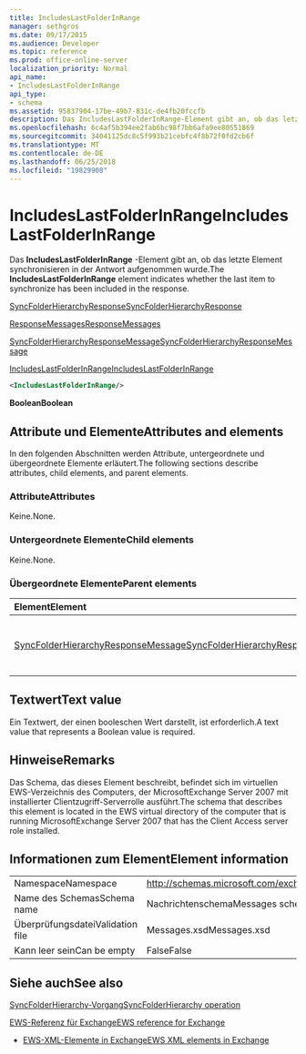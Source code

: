 ```yaml
---
title: IncludesLastFolderInRange
manager: sethgros
ms.date: 09/17/2015
ms.audience: Developer
ms.topic: reference
ms.prod: office-online-server
localization_priority: Normal
api_name:
- IncludesLastFolderInRange
api_type:
- schema
ms.assetid: 95837904-17be-49b7-831c-de4fb20fccfb
description: Das IncludesLastFolderInRange-Element gibt an, ob das letzte Element synchronisieren in der Antwort aufgenommen wurde.
ms.openlocfilehash: 6c4af5b394ee2fab6bc98f7bb6afa9ee80551869
ms.sourcegitcommit: 34041125dc8c5f993b21cebfc4f8b72f0fd2cb6f
ms.translationtype: MT
ms.contentlocale: de-DE
ms.lasthandoff: 06/25/2018
ms.locfileid: "19829908"
---
```

# <a name="includeslastfolderinrange"></a><span data-ttu-id="ff43e-103">IncludesLastFolderInRange</span><span class="sxs-lookup"><span data-stu-id="ff43e-103">IncludesLastFolderInRange</span></span>

<span data-ttu-id="ff43e-104">Das **IncludesLastFolderInRange** -Element gibt an, ob das letzte Element synchronisieren in der Antwort aufgenommen wurde.</span><span class="sxs-lookup"><span data-stu-id="ff43e-104">The **IncludesLastFolderInRange** element indicates whether the last item to synchronize has been included in the response.</span></span> 
  
[<span data-ttu-id="ff43e-105">SyncFolderHierarchyResponse</span><span class="sxs-lookup"><span data-stu-id="ff43e-105">SyncFolderHierarchyResponse</span></span>](syncfolderhierarchyresponse.md)
  
[<span data-ttu-id="ff43e-106">ResponseMessages</span><span class="sxs-lookup"><span data-stu-id="ff43e-106">ResponseMessages</span></span>](responsemessages.md)
  
[<span data-ttu-id="ff43e-107">SyncFolderHierarchyResponseMessage</span><span class="sxs-lookup"><span data-stu-id="ff43e-107">SyncFolderHierarchyResponseMessage</span></span>](syncfolderhierarchyresponsemessage.md)
  
[<span data-ttu-id="ff43e-108">IncludesLastFolderInRange</span><span class="sxs-lookup"><span data-stu-id="ff43e-108">IncludesLastFolderInRange</span></span>](includeslastfolderinrange.md)
  
```xml
<IncludesLastFolderInRange/>
```

 <span data-ttu-id="ff43e-109">**Boolean**</span><span class="sxs-lookup"><span data-stu-id="ff43e-109">**Boolean**</span></span>
## <a name="attributes-and-elements"></a><span data-ttu-id="ff43e-110">Attribute und Elemente</span><span class="sxs-lookup"><span data-stu-id="ff43e-110">Attributes and elements</span></span>

<span data-ttu-id="ff43e-111">In den folgenden Abschnitten werden Attribute, untergeordnete und übergeordnete Elemente erläutert.</span><span class="sxs-lookup"><span data-stu-id="ff43e-111">The following sections describe attributes, child elements, and parent elements.</span></span>
  
### <a name="attributes"></a><span data-ttu-id="ff43e-112">Attribute</span><span class="sxs-lookup"><span data-stu-id="ff43e-112">Attributes</span></span>

<span data-ttu-id="ff43e-113">Keine.</span><span class="sxs-lookup"><span data-stu-id="ff43e-113">None.</span></span>
  
### <a name="child-elements"></a><span data-ttu-id="ff43e-114">Untergeordnete Elemente</span><span class="sxs-lookup"><span data-stu-id="ff43e-114">Child elements</span></span>

<span data-ttu-id="ff43e-115">Keine.</span><span class="sxs-lookup"><span data-stu-id="ff43e-115">None.</span></span>
  
### <a name="parent-elements"></a><span data-ttu-id="ff43e-116">Übergeordnete Elemente</span><span class="sxs-lookup"><span data-stu-id="ff43e-116">Parent elements</span></span>

|<span data-ttu-id="ff43e-117">**Element**</span><span class="sxs-lookup"><span data-stu-id="ff43e-117">**Element**</span></span>|<span data-ttu-id="ff43e-118">**Beschreibung**</span><span class="sxs-lookup"><span data-stu-id="ff43e-118">**Description**</span></span>|
|:-----|:-----|
|[<span data-ttu-id="ff43e-119">SyncFolderHierarchyResponseMessage</span><span class="sxs-lookup"><span data-stu-id="ff43e-119">SyncFolderHierarchyResponseMessage</span></span>](syncfolderhierarchyresponsemessage.md) <br/> |<span data-ttu-id="ff43e-120">Enthält den Status und das Ergebnis einer Anforderung SyncFolderHierarchy.</span><span class="sxs-lookup"><span data-stu-id="ff43e-120">Contains the status and result of a SyncFolderHierarchy request.</span></span>  <br/> |
   
## <a name="text-value"></a><span data-ttu-id="ff43e-121">Textwert</span><span class="sxs-lookup"><span data-stu-id="ff43e-121">Text value</span></span>

<span data-ttu-id="ff43e-122">Ein Textwert, der einen booleschen Wert darstellt, ist erforderlich.</span><span class="sxs-lookup"><span data-stu-id="ff43e-122">A text value that represents a Boolean value is required.</span></span>
  
## <a name="remarks"></a><span data-ttu-id="ff43e-123">Hinweise</span><span class="sxs-lookup"><span data-stu-id="ff43e-123">Remarks</span></span>

<span data-ttu-id="ff43e-124">Das Schema, das dieses Element beschreibt, befindet sich im virtuellen EWS-Verzeichnis des Computers, der MicrosoftExchange Server 2007 mit installierter Clientzugriff-Serverrolle ausführt.</span><span class="sxs-lookup"><span data-stu-id="ff43e-124">The schema that describes this element is located in the EWS virtual directory of the computer that is running MicrosoftExchange Server 2007 that has the Client Access server role installed.</span></span>
  
## <a name="element-information"></a><span data-ttu-id="ff43e-125">Informationen zum Element</span><span class="sxs-lookup"><span data-stu-id="ff43e-125">Element information</span></span>

|||
|:-----|:-----|
|<span data-ttu-id="ff43e-126">Namespace</span><span class="sxs-lookup"><span data-stu-id="ff43e-126">Namespace</span></span>  <br/> |http://schemas.microsoft.com/exchange/services/2006/messages  <br/> |
|<span data-ttu-id="ff43e-127">Name des Schemas</span><span class="sxs-lookup"><span data-stu-id="ff43e-127">Schema name</span></span>  <br/> |<span data-ttu-id="ff43e-128">Nachrichtenschema</span><span class="sxs-lookup"><span data-stu-id="ff43e-128">Messages schema</span></span>  <br/> |
|<span data-ttu-id="ff43e-129">Überprüfungsdatei</span><span class="sxs-lookup"><span data-stu-id="ff43e-129">Validation file</span></span>  <br/> |<span data-ttu-id="ff43e-130">Messages.xsd</span><span class="sxs-lookup"><span data-stu-id="ff43e-130">Messages.xsd</span></span>  <br/> |
|<span data-ttu-id="ff43e-131">Kann leer sein</span><span class="sxs-lookup"><span data-stu-id="ff43e-131">Can be empty</span></span>  <br/> |<span data-ttu-id="ff43e-132">False</span><span class="sxs-lookup"><span data-stu-id="ff43e-132">False</span></span>  <br/> |
   
## <a name="see-also"></a><span data-ttu-id="ff43e-133">Siehe auch</span><span class="sxs-lookup"><span data-stu-id="ff43e-133">See also</span></span>



[<span data-ttu-id="ff43e-134">SyncFolderHierarchy-Vorgang</span><span class="sxs-lookup"><span data-stu-id="ff43e-134">SyncFolderHierarchy operation</span></span>](syncfolderhierarchy-operation.md)


[<span data-ttu-id="ff43e-135">EWS-Referenz für Exchange</span><span class="sxs-lookup"><span data-stu-id="ff43e-135">EWS reference for Exchange</span></span>](ews-reference-for-exchange.md)
  
- [<span data-ttu-id="ff43e-136">EWS-XML-Elemente in Exchange</span><span class="sxs-lookup"><span data-stu-id="ff43e-136">EWS XML elements in Exchange</span></span>](ews-xml-elements-in-exchange.md)

